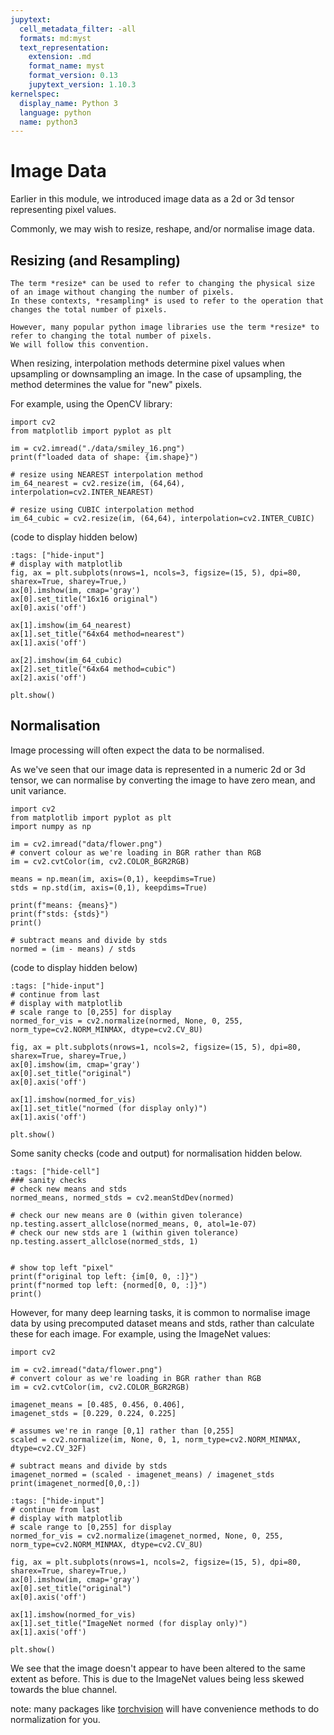 ```yaml
---
jupytext:
  cell_metadata_filter: -all
  formats: md:myst
  text_representation:
    extension: .md
    format_name: myst
    format_version: 0.13
    jupytext_version: 1.10.3
kernelspec:
  display_name: Python 3
  language: python
  name: python3
---
```


# Image Data

Earlier in this module, we introduced image data as a 2d or 3d tensor representing pixel values.

Commonly, we may wish to resize, reshape, and/or normalise image data. 

## Resizing (and Resampling)

```{note}
The term *resize* can be used to refer to changing the physical size of an image without changing the number of pixels.
In these contexts, *resampling* is used to refer to the operation that changes the total number of pixels.

However, many popular python image libraries use the term *resize* to refer to changing the total number of pixels.
We will follow this convention.
```

When resizing, interpolation methods determine pixel values when upsampling or downsampling an image. In the case of
 upsampling, the method determines the value for "new" pixels. 
 
For example, using the OpenCV library:
 
```{code-cell} ipython3
import cv2
from matplotlib import pyplot as plt

im = cv2.imread("./data/smiley_16.png")
print(f"loaded data of shape: {im.shape}")

# resize using NEAREST interpolation method
im_64_nearest = cv2.resize(im, (64,64), interpolation=cv2.INTER_NEAREST)

# resize using CUBIC interpolation method
im_64_cubic = cv2.resize(im, (64,64), interpolation=cv2.INTER_CUBIC)
```

(code to display hidden below)

```{code-cell} ipython3
:tags: ["hide-input"]
# display with matplotlib
fig, ax = plt.subplots(nrows=1, ncols=3, figsize=(15, 5), dpi=80, sharex=True, sharey=True,)
ax[0].imshow(im, cmap='gray')
ax[0].set_title("16x16 original")
ax[0].axis('off')

ax[1].imshow(im_64_nearest)
ax[1].set_title("64x64 method=nearest")
ax[1].axis('off')

ax[2].imshow(im_64_cubic)
ax[2].set_title("64x64 method=cubic")
ax[2].axis('off')

plt.show()

```


## Normalisation

Image processing will often expect the data to be normalised.

As we've seen that our image data is represented in a numeric 2d or 3d tensor, we can normalise by converting the image
 to have zero mean, and unit variance.
 
```{code-cell} ipython3
import cv2
from matplotlib import pyplot as plt
import numpy as np

im = cv2.imread("data/flower.png")
# convert colour as we're loading in BGR rather than RGB
im = cv2.cvtColor(im, cv2.COLOR_BGR2RGB)

means = np.mean(im, axis=(0,1), keepdims=True)
stds = np.std(im, axis=(0,1), keepdims=True)

print(f"means: {means}")
print(f"stds: {stds}")
print()

# subtract means and divide by stds
normed = (im - means) / stds
```
(code to display hidden below)

```{code-cell} ipython3
:tags: ["hide-input"]
# continue from last
# display with matplotlib
# scale range to [0,255] for display 
normed_for_vis = cv2.normalize(normed, None, 0, 255, norm_type=cv2.NORM_MINMAX, dtype=cv2.CV_8U) 

fig, ax = plt.subplots(nrows=1, ncols=2, figsize=(15, 5), dpi=80, sharex=True, sharey=True,)
ax[0].imshow(im, cmap='gray')
ax[0].set_title("original")
ax[0].axis('off')

ax[1].imshow(normed_for_vis)
ax[1].set_title("normed (for display only)")
ax[1].axis('off')

plt.show()
```

Some sanity checks (code and output) for normalisation hidden below.

```{code-cell} ipython3
:tags: ["hide-cell"]
### sanity checks
# check new means and stds
normed_means, normed_stds = cv2.meanStdDev(normed)

# check our new means are 0 (within given tolerance)
np.testing.assert_allclose(normed_means, 0, atol=1e-07)
# check our new stds are 1 (within given tolerance)
np.testing.assert_allclose(normed_stds, 1)


# show top left "pixel"
print(f"original top left: {im[0, 0, :]}")
print(f"normed top left: {normed[0, 0, :]}")
print()
```
 
However, for many deep learning tasks, it is common to normalise image data by using precomputed dataset means and stds,
rather than calculate these for each image. For example, using the ImageNet values:

```{code-cell} ipython3
import cv2

im = cv2.imread("data/flower.png")
# convert colour as we're loading in BGR rather than RGB
im = cv2.cvtColor(im, cv2.COLOR_BGR2RGB)

imagenet_means = [0.485, 0.456, 0.406],
imagenet_stds = [0.229, 0.224, 0.225]

# assumes we're in range [0,1] rather than [0,255]
scaled = cv2.normalize(im, None, 0, 1, norm_type=cv2.NORM_MINMAX, dtype=cv2.CV_32F)

# subtract means and divide by stds
imagenet_normed = (scaled - imagenet_means) / imagenet_stds
print(imagenet_normed[0,0,:])
```

```{code-cell} ipython3
:tags: ["hide-input"]
# continue from last
# display with matplotlib
# scale range to [0,255] for display 
normed_for_vis = cv2.normalize(imagenet_normed, None, 0, 255, norm_type=cv2.NORM_MINMAX, dtype=cv2.CV_8U) 

fig, ax = plt.subplots(nrows=1, ncols=2, figsize=(15, 5), dpi=80, sharex=True, sharey=True,)
ax[0].imshow(im, cmap='gray')
ax[0].set_title("original")
ax[0].axis('off')

ax[1].imshow(normed_for_vis)
ax[1].set_title("ImageNet normed (for display only)")
ax[1].axis('off')

plt.show()
```

We see that the image doesn't appear to have been altered to the same extent as before.
This is due to the ImageNet values being less skewed towards the blue channel.

note: many packages like [torchvision](https://pytorch.org/vision/stable/) will have convenience methods to do normalization for you.